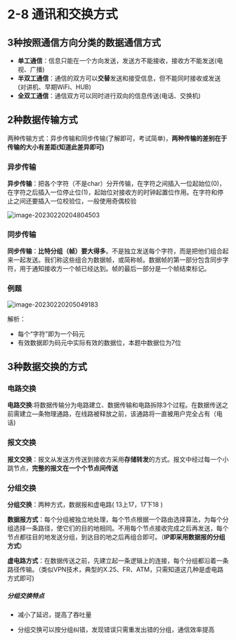 # 2-8 通讯和交换方式

## 3种按照通信方向分类的数据通信方式

- **单工通信**：信息只能在一个方向发送，发送方不能接收，接收方不能发送(电视、广播)
- **半双工通信**：通信的双方可以**交替**发送和接受信息，但不能同时接收或发送(对讲机、早期WiFi、HUB)
- **全双工通信**：通信双方可以同时进行双向的信息传送(电话、交换机)

## 2种数据传输方式

两种传输方式：异步传输和同步传输(了解即可，考试简单)，**两种传输的差别在于传输的大小有差距(知道此差异即可)**

### 异步传输

**异步传输**：把各个字符（不是char）分开传输，在字符之间插入一位起始位(0)，在字符之后插入一位停止位(1)，起始位对接收方的时钟起置位作用。在字符和停止之间还要插入一位校验位，一般使用奇偶校验

![image-20230220204804503](https://img.yatjay.top/md/image-20230220204804503.png)

### 同步传输

**同步传输**：**比特分组（帧）要大得多**。不是独立发送每个字符，而是把他们组合起来一起发送。我们称这些组合为数据帧，或简称帧。数据帧的第一部分包含同步字符，用于通知接收方一个帧已经达到。帧的最后一部分是一个帧结束标记。

### 例题

![image-20230220205049183](https://img.yatjay.top/md/image-20230220205049183.png)

解析：

- 每个“字符”即为一个码元
- 有效数据即为码元中实际有效的数据位，本题中数据位为7位

## 3种数据交换的方式

### 电路交换

**电路交换**∶将数据传输分为电路建立、数据传输和电路拆除3个过程。在数据传送之前需建立—条物理通路，在线路被释放之前，该通路将一直被用户完全占有（电话)

### 报文交换

**报文交换**：报文从发送方传送到接收方采用**存储转发**的方式。报文中经过每一个小跳节点，**完整的报文在一个个节点间传送**

### 分组交换

**分组交换**：两种方式，数据报和虚电路( 13上17，17下18 )

**数据报方式**：每个分组被独立地处理，每个节点根据一个路由选择算法，为每个分组选择一条路径，使它们的目的地相同。不用每个节点接收完成之后再发送，每个节点都往目的地发送分组，到达目的地之后再组合即可。（**IP即采用数据报的分组方式**)

**虚电路方式**：在数据传送之前，先建立起一条逻辑上的连接，每个分组都沿着一条路径传输。（类似VPN技术，典型的X.25、FR、ATM，只需知道这几种是虚电路方式即可)

##### 分组交换特点

- 减小了延迟，提高了吞吐量

- 分组交换可以按分组纠错，发现错误只需重发出错的分组，通信效率提高